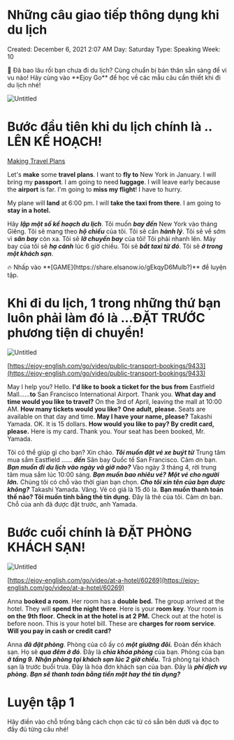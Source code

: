 # Những câu giao tiếp thông dụng khi du lịch

Created: December 6, 2021 2:07 AM
Day: Saturday
Type: Speaking
Week: 10

<aside>
💬 Đã bao lâu rồi bạn chưa đi du lịch?
Cùng chuẩn bị bản thân sẵn sàng để vi vu nào!
Hãy cùng vào **Ejoy Go** để học về các mẫu câu cần thiết khi đi du lịch nhé!

</aside>

![Untitled](Nhu%CC%9B%CC%83ng%20ca%CC%82u%20giao%20tie%CC%82%CC%81p%20tho%CC%82ng%20du%CC%A3ng%20khi%20du%20li%CC%A3ch%2093db75ea39a441eea07bf231af5e6e6f/Untitled.png)

# Bước đầu tiên khi du lịch chính là .. **LÊN KẾ HOẠCH**!

[Making Travel Plans](https://ejoy-english.com/go/intl/vi/video/making-travel-plans/9382)

Let's **make** some **travel plans**.
I want to **fly to** New York in January.
I will bring my **passport**.
I am going to need **luggage**.
I will leave early because the **airport** is far.
I'm going to **miss my flight**! I have to hurry.

My plane will **land** at 6:00 pm.
I will **take the taxi from there**.
I am going to **stay in a hotel.**

Hãy ***lập một số kế hoạch du lịch***.
Tôi muốn ***bay đến*** New York vào tháng Giêng.
Tôi sẽ mang theo ***hộ chiếu*** của tôi.
Tôi sẽ cần ***hành lý***.
Tôi sẽ về sớm vì ***sân bay*** còn xa.
Tôi sẽ ***lỡ chuyến bay*** của tôi! Tôi phải nhanh lên.
Máy bay của tôi sẽ ***hạ cánh*** lúc 6 giờ chiều.
Tôi sẽ ***bắt taxi từ đó***.
Tôi sẽ ***ở trong một khách sạn***.

<aside>
🔥 Nhấp vào **[GAME](https://share.elsanow.io/gEkqyD6Mulb?)** để luyện tập.

</aside>

# Khi đi du lịch, 1 trong những thứ bạn luôn phải làm đó là ...**ĐẶT TRƯỚC phương tiện di chuyển**!

![Untitled](Nhu%CC%9B%CC%83ng%20ca%CC%82u%20giao%20tie%CC%82%CC%81p%20tho%CC%82ng%20du%CC%A3ng%20khi%20du%20li%CC%A3ch%2093db75ea39a441eea07bf231af5e6e6f/Untitled%201.png)

[https://ejoy-english.com/go/video/public-transport-bookings/9433](https://ejoy-english.com/go/video/public-transport-bookings/9433)

May I help you?
Hello.
**I'd like to book a ticket for the bus from** Eastfield Mall......**to** San Francisco International Airport.
Thank you. **What day and time would you like to travel?**
On the 3rd of April, leaving the mall at 10:00 AM.
**How many tickets would you like?**
**One adult, please.**
Seats are available on that day and time.
**May I have your name, please?**
Takashi Yamada.
OK. It is 15 dollars.
**How would you like to pay?
By credit card, please.**
Here is my card.
Thank you.
Your seat has been booked, Mr. Yamada.

Tôi có thể giúp gì cho bạn?
Xin chào.
***Tôi muốn đặt vé xe buýt từ*** Trung tâm mua sắm Eastfield ...... ***đến*** Sân bay Quốc tế San Francisco.
Cảm ơn bạn. ***Bạn muốn đi du lịch vào ngày và giờ nào?***
Vào ngày 3 tháng 4, rời trung tâm mua sắm lúc 10:00 sáng.
***Bạn muốn bao nhiêu vé?***
***Một vé cho người lớn.***
Chúng tôi có chỗ vào thời gian bạn chọn.
***Cho tôi xin tên của bạn được không?***
Takashi Yamada.
Vâng. Vé có giá là 15 đô la.
**Bạn muốn thanh toán thế nào?
Tôi muốn tính bằng thẻ tín dụng.**
Đây là thẻ của tôi.
Cảm ơn bạn.
Chỗ của anh đã được đặt trước, anh Yamada.

# Bước cuối chính là ĐẶT PHÒNG KHÁCH SẠN!

![Untitled](Nhu%CC%9B%CC%83ng%20ca%CC%82u%20giao%20tie%CC%82%CC%81p%20tho%CC%82ng%20du%CC%A3ng%20khi%20du%20li%CC%A3ch%2093db75ea39a441eea07bf231af5e6e6f/Untitled%202.png)

[https://ejoy-english.com/go/video/at-a-hotel/60269](https://ejoy-english.com/go/video/at-a-hotel/60269)

Anna **booked a room**.
Her room has a **double bed.**
The group arrived at the hotel.
They will **spend the night there**.
Here is your **room key**.
Your room is **on the 9th floor**.
**Check in at the hotel is at 2 PM.**
Check out at the hotel is before noon.
This is your hotel bill.
These are **charges for room service**.
**Will you pay in cash or credit card?**

Anna ***đã đặt phòng***.
Phòng của cô ấy có ***một giường đôi.***
Đoàn đến khách sạn.
Họ sẽ ***qua đêm ở đó***.
Đây là ***chìa khóa phòng*** của bạn.
Phòng của bạn ***ở tầng 9.***
***Nhận phòng tại khách sạn lúc 2 giờ chiều.***
Trả phòng tại khách sạn là trước buổi trưa.
Đây là hóa đơn khách sạn của bạn.
Đây là ***phí dịch vụ phòng.***
***Bạn sẽ thanh toán bằng tiền mặt hay thẻ tín dụng?***

# Luyện tập 1

Hãy điền vào chỗ trống bằng cách chọn các từ có sẵn bên dưới và đọc to đầy đủ từng câu nhé!